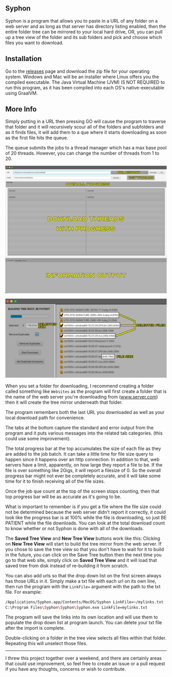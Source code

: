 ## Syphon

Syphon is a program that allows you to paste in a URL of any folder on a web server and as long as that server has directory listing enabled, then the entire folder tree can be mirrored to your local hard drive, OR, you can pull up a tree view of the folder and its sub folders and pick and choose which files you want to download.

## Installation
Go to the [releases](https://github.com/EasyG0ing1/Syphon/releases) page and download the zip file for your operating system. Windows and Mac will be an installer where Linux offers you the compiled executable. The Java Virtual Machine (JVM) IS NOT REQUIRED to run this program, as it has been compiled into each OS's native-executable using GraalVM.

## More Info
Simply putting in a URL then pressing GO will cause the program to traverse that folder and it will recursively scour all of the folders and subfolders and as it finds files, it will add them to a que where it starts downloading as soon as the first file hits the queue.

The queue submits the jobs to a thread manager which has a max base pool of 20 threads. However, you can change the number of threads from 1 to 20.

![MainScreen](./Images/MainScreen.png)

![TreeScreen](./Images/TreeScreen.png)

When you set a folder for downloading, I recommend creating a folder called something like `Websites` as the program will first create a folder that is the name of the web server you're downloading from (www.server.com) then it will create the tree mirror underneath that folder.

The program remembers both the last URL you downloaded as well as your local download path for convenience.

The tabs at the bottom capture the standard and error output from the program and it puts various messages into the related tab categories. (this could use some improvement).

The total progress bar at the top accumulates the size of each file as they are added to the job batch. It can take a little time for file size query to happen since it happens over an http connection. In addition to that, web servers have a limit, apparently, on how large they report a file to be. If the file is over something like 2Gigs, it will report a filesize of 0. So the overall progress bar might not ever be completely accurate, and it will take some time for it to finish receiving all of the file sizes.

Once the job que count at the top of the screen stops counting, then that top progress bar will be as accurate as it's going to be.

What is important to remember is if you get a file where the file size could not be determined because the web server didn't report it correctly, it could look like the progress bar is at 100% while the file is downloading, so just BE PATIENT while the file downloads. You can look at the total download count to know whether or not Syphon is done with all of the downloads.

The **Saved Tree View** and **New Tree View** buttons work like this: Clicking on **New Tree View** will start to build the tree mirror from the web server. If you chose to save the tree view so that you don't have to wait for it to build in the future, you can click on the Save Tree button then the next time you go to that web site, simply click on **Saved Tree View** and it will load that saved tree from disk instead of re-building it from scratch.

You can also add urls so that the drop down list on the first screen always has those URLs in it. Simply make a txt file with each url on its own line, then run the program with the `LinkFile=` argument with the path to the txt file. For example:
```Bash
/Applications/Syphon.app/Contents/MacOS/Syphon LinkFile=~/mylinks.txt
C:\Program Files\Syphon\Syphon\Syphon.exe LinkFile=mylinks.txt
```
The program will save the links into its own location and will use them to populate the drop down list at program launch. You can delete your txt file after the import is complete.

Double-clicking on a folder in the tree view selects all files within that folder. Repeating this will unselect those files.

___
I threw this project together over a weekend, and there are certainly areas that could use improvement, so feel free to create an issue or a pull request if you have any thoughts, concerns or wish to contribute.
